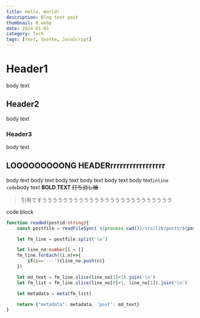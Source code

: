 ```yaml
---
title: Hello, World!
description: Blog test post
thumbnail: 0.webp
date: 2024-01-01
category: Tech
tags: [test, Svelte, JavaScript]
---
```


# Header1
body text 
## Header2
body text 
### Header3
body text 
## LOOOOOOOOONG HEADERrrrrrrrrrrrrrrrrr
body text 
body text 
body text 
body text 
body text 
body text`inline code`body text 
**BOLD TEXT**
~~打ち消し線~~

> 引用ですううううううううううううううううううううううううう

code block

```ts
function readmd(postid:string){
    const postfile = readFileSync(`${process.cwd()}/src/lib/posts/${postid}.md`, 'utf8');

    let fm_line = postfile.split('\n')

    let line_no:number[] = []
    fm_line.forEach((i,n)=>{
        if(i=='---'){line_no.push(n)}
    })

    let md_text = fm_line.slice(line_no[1]+1).join('\n')
    let fm_list = fm_line.slice(line_no[0]+1, line_no[1]).join('\n')

    let metadata = meta(fm_list)

    return {"metadata": metadata, 'post': md_text}
}
```

